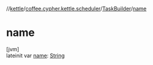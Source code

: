 //[kettle](../../../index.md)/[coffee.cypher.kettle.scheduler](../index.md)/[TaskBuilder](index.md)/[name](name.md)

# name

[jvm]\
lateinit var [name](name.md): [String](https://kotlinlang.org/api/latest/jvm/stdlib/kotlin/-string/index.html)
